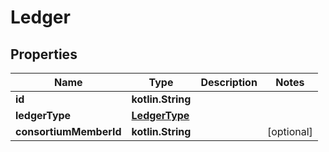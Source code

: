 
# Ledger

## Properties
Name | Type | Description | Notes
------------ | ------------- | ------------- | -------------
**id** | **kotlin.String** |  | 
**ledgerType** | [**LedgerType**](LedgerType.md) |  | 
**consortiumMemberId** | **kotlin.String** |  |  [optional]



